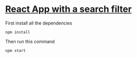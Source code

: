 # <a href="https://searchfilterreactapp.netlify.app/" target=”_blank”>React App with a search filter</a>


First install all the dependencies 
```
npm install
```
Then run this command
```
npm start
```